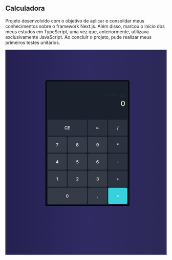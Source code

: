 ## Calculadora

Projeto desenvolvido com o objetivo de aplicar e consolidar meus conhecimentos sobre o framework Next.js. Além disso, marcou o início dos meus estudos em TypeScript, uma vez que, anteriormente, utilizava exclusivamente JavaScript. Ao concluir o projeto, pude realizar meus primeiros testes unitários.

![Alt text](image.png)